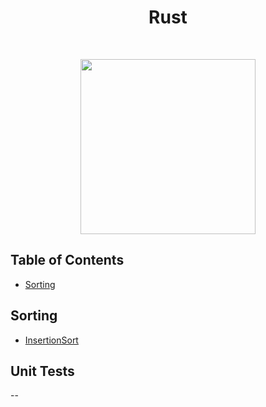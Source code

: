 <h1 align="center">Rust</h1> <br>

<p align="center"><image src="https://upload.wikimedia.org/wikipedia/commons/thumb/d/d5/Rust_programming_language_black_logo.svg/1200px-Rust_programming_language_black_logo.svg.png" width ="280" height="280"></image></p>

## Table of Contents

- [Sorting](#sorting)

<a name="sorting"></a>

## Sorting

- [InsertionSort](https://github.com/aniketsharma00411/algorithmsUse/blob/master/Rust/Sorting/InsertionSort.rs)

<a name="unit-tests"></a>

## Unit Tests

--